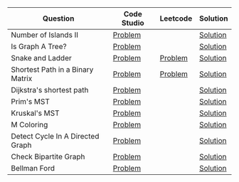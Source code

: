 | Question                         | Code Studio                                                                                      | Leetcode                                                                | Solution                                  |
| -------------------------------- | ------------------------------------------------------------------------------------------------ | ----------------------------------------------------------------------- | ----------------------------------------- |
| Number of Islands II             | [Problem](https://www.codingninjas.com/studio/problems/largest-island_840701)                    |                                                                         | [Solution](NumberOfIslands2.java)         |
| Is Graph A Tree?                 | [Problem](https://www.codingninjas.com/studio/problems/is-graph-tree_11157871)                   |                                                                         | [Solution](IsGraphTree.java)              |
| Snake and Ladder                 | [Problem](https://www.codingninjas.com/studio/problems/snake-and-ladder_630458)                  | [Problem](https://leetcode.com/problems/snakes-and-ladders)             | [Solution](SnakeAndLadder.java)           |
| Shortest Path in a Binary Matrix | [Problem](https://www.codingninjas.com/studio/problems/shortest-path-in-a-binary-matrix_699835)  | [Problem](https://leetcode.com/problems/shortest-path-in-binary-matrix) | [Solution](ShortestPathBinaryMatrix.java) |
| Dijkstra's shortest path         | [Problem](https://www.codingninjas.com/studio/problems/920469)                                   |                                                                         | [Solution](DjikstraShortestPath.java)     |
| Prim's MST                       | [Problem](https://www.codingninjas.com/studio/problems/1095633)                                  |                                                                         | [Solution](PrimMST.java)                  |
| Kruskal's MST                    | [Problem](https://www.codingninjas.com/studio/problems/1082553)                                  |                                                                         | [Solution](KruskalMST.java)               |
| M Coloring                       | [Problem](https://www.codingninjas.com/studio/problems/m-coloring-problem_981273)                |                                                                         | [Solution](MColoring.java)                |
| Detect Cycle In A Directed Graph | [Problem](https://www.codingninjas.com/studio/problems/detect-cycle-in-a-directed-graph_1062626) |                                                                         | [Solution](DetectCycleGraph.java)         |
| Check Bipartite Graph            | [Problem](https://www.codingninjas.com/studio/problems/check-graph-is-bipartite-or-not_920551)   |                                                                         | [Solution](BipartiteGraph.java)           |
| Bellman Ford                     | [Problem](https://www.codingninjas.com/studio/problems/bellmon-ford_2041977)                     |                                                                         | [Solution](BellmanFord.java)              |
